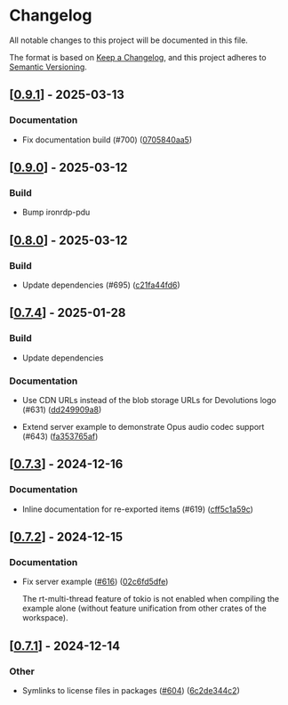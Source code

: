 # Changelog

All notable changes to this project will be documented in this file.

The format is based on [Keep a Changelog](https://keepachangelog.com/en/1.0.0/),
and this project adheres to [Semantic Versioning](https://semver.org/spec/v2.0.0.html).


## [[0.9.1](https://github.com/Devolutions/IronRDP/compare/ironrdp-v0.9.0...ironrdp-v0.9.1)] - 2025-03-13

### <!-- 6 -->Documentation

- Fix documentation build (#700) ([0705840aa5](https://github.com/Devolutions/IronRDP/commit/0705840aa51bc920e76f0cf1fce06b29733c6e2d)) 

## [[0.9.0](https://github.com/Devolutions/IronRDP/compare/ironrdp-v0.8.0...ironrdp-v0.9.0)] - 2025-03-12

### <!-- 7 -->Build

- Bump ironrdp-pdu



## [[0.8.0](https://github.com/Devolutions/IronRDP/compare/ironrdp-v0.7.4...ironrdp-v0.8.0)] - 2025-03-12

### <!-- 7 -->Build

- Update dependencies (#695) ([c21fa44fd6](https://github.com/Devolutions/IronRDP/commit/c21fa44fd6f3c6a6b74788ff68e83133c1314caa)) 

## [[0.7.4](https://github.com/Devolutions/IronRDP/compare/ironrdp-v0.7.3...ironrdp-v0.7.4)] - 2025-01-28

### Build

- Update dependencies

### <!-- 6 -->Documentation

- Use CDN URLs instead of the blob storage URLs for Devolutions logo (#631) ([dd249909a8](https://github.com/Devolutions/IronRDP/commit/dd249909a894004d4f728d30b3a4aa77a0f8193b)) 

- Extend server example to demonstrate Opus audio codec support (#643) ([fa353765af](https://github.com/Devolutions/IronRDP/commit/fa353765af016734c07e31fff44d19dabfdd4199)) 


## [[0.7.3](https://github.com/Devolutions/IronRDP/compare/ironrdp-v0.7.2...ironrdp-v0.7.3)] - 2024-12-16

### <!-- 6 -->Documentation

- Inline documentation for re-exported items (#619) ([cff5c1a59c](https://github.com/Devolutions/IronRDP/commit/cff5c1a59cdc2da73cabcb675fcf2d85dc81fd68)) 



## [[0.7.2](https://github.com/Devolutions/IronRDP/compare/ironrdp-v0.7.1...ironrdp-v0.7.2)] - 2024-12-15

### <!-- 6 -->Documentation

- Fix server example ([#616](https://github.com/Devolutions/IronRDP/pull/616)) ([02c6fd5dfe](https://github.com/Devolutions/IronRDP/commit/02c6fd5dfe142b7cc6f15cb17292504657818498)) 

  The rt-multi-thread feature of tokio is not enabled when compiling the
  example alone (without feature unification from other crates of the
  workspace).



## [[0.7.1](https://github.com/Devolutions/IronRDP/compare/ironrdp-v0.7.0...ironrdp-v0.7.1)] - 2024-12-14

### Other

- Symlinks to license files in packages ([#604](https://github.com/Devolutions/IronRDP/pull/604)) ([6c2de344c2](https://github.com/Devolutions/IronRDP/commit/6c2de344c2dd93ce9621834e0497ed7c3bfaf91a)) 

